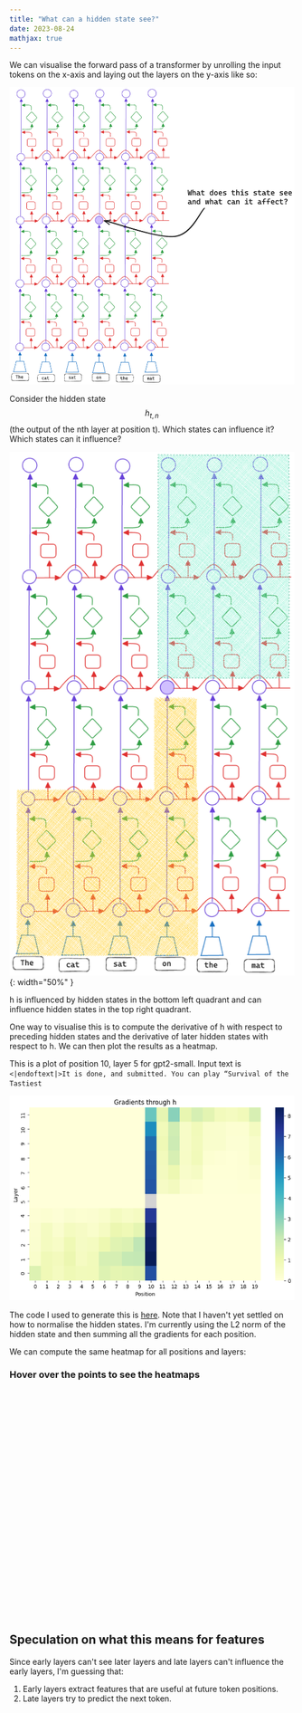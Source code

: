```yaml
---
title: "What can a hidden state see?"
date: 2023-08-24
mathjax: true
---
```


We can visualise the forward pass of a transformer by unrolling the input tokens on the x-axis and laying out the layers on the y-axis like so:

![unrolled](/assets/transformer_diagram_2.png)

Consider the hidden state $$ h_{t, n} $$ (the output of the nth layer at position t). Which states can influence it? Which states can it influence?

![unrolled3](/assets/transformer_diagram_3.png){: width="50%" }

h is influenced by hidden states in the bottom left quadrant and can influence hidden states in the top right quadrant.

One way to visualise this is to compute the derivative of h with respect to preceding hidden states and the derivative of later hidden states with respect to h. We can then plot the results as a heatmap.

This is a plot of position 10, layer 5 for gpt2-small. Input text is ```<|endoftext|>It is done, and submitted. You can play “Survival of the Tastiest ```

![heatmap of 1 sample](/assets/1_sample.png)

The code I used to generate this is [here](https://github.com/slavachalnev/visibility). Note that I haven't yet settled on how to normalise the hidden states. I'm currently using the L2 norm of the hidden state and then summing all the gradients for each position.

We can compute the same heatmap for all positions and layers:

<div id="html" markdown="0">
<script src="https://cdn.plot.ly/plotly-latest.min.js"></script>

<h3>Hover over the points to see the heatmaps</h3>
<div id="heatmap-container" style="width: 400px; height: 400px;">
    <div id="heatmaps"></div>
</div>

<script>
    var layout = {
    xaxis: {
        title: 'Layers'
    },
    yaxis: {
        title: 'Input Tokens'
    },
    showlegend: false,
    margin: {
        l: 50,
        r: 10,
        b: 40,
        t: 10
    },
    displayModeBar: false
};

    window.onload = function() {
        fetch('/assets/heatmaps.json')
            .then(response => response.json())
            .then(data => {
                var m = 12, n = 20; // Update with your actual dimensions
                var initialHeatmapData = data[0][0];
                var mainHeatmap = {
                    z: initialHeatmapData,
                    type: 'heatmap',
                    hoverinfo: 'none'
                };

                Plotly.newPlot('heatmap-container', [mainHeatmap], layout);

                var isUpdating = false;

                function updateHeatmap(dataPoint) {
                    if (isUpdating) return; // Skip if update is in progress

                    var i = dataPoint.points[0].y;
                    var j = dataPoint.points[0].x;

                    isUpdating = true; // Set flag before updating
                    mainHeatmap.z = data[i][j];

                    Plotly.react('heatmap-container', [mainHeatmap], layout).then(() => {
                        isUpdating = false; // Reset flag after update
                    });
                }

                document.getElementById('heatmap-container').on('plotly_hover', updateHeatmap);
                document.getElementById('heatmap-container').on('plotly_click', updateHeatmap);
    });
}
</script>
</div>


## Speculation on what this means for features

Since early layers can't see later layers and late layers can't influence the early layers, I'm guessing that:

1. Early layers extract features that are useful at future token positions.
2. Late layers try to predict the next token.
